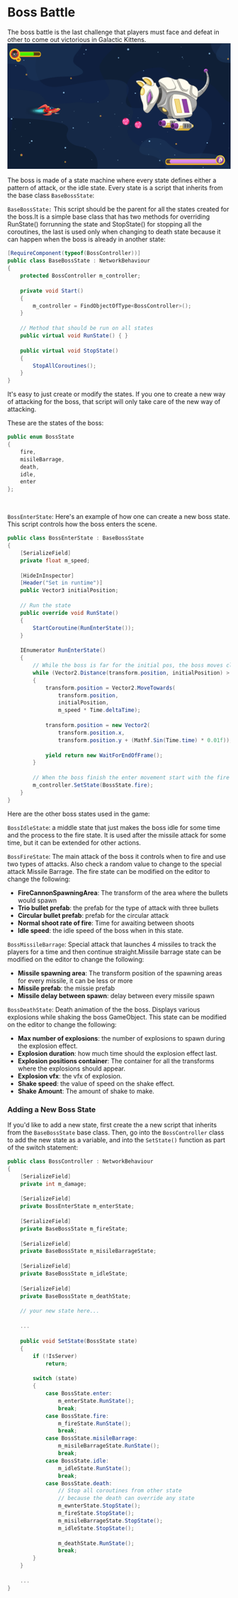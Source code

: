 # Boss Battle

The boss battle is the last challenge that players must face and defeat in other to come out victorious in Galactic Kittens.
![](../Images/bossBattle.png)

The boss is made of a state machine where every state defines either a pattern of attack, or the idle state. Every state is a script that inherits from the base class `BaseBossState`:

`BaseBossState:` This script should be the parent for all the states created for the boss.It is a simple base class that has two methods for overriding RunState() forrunning the state and StopState() for stopping all the coroutines, the last is used only when changing to death state because it can happen when the boss is already in another state:

```C#
[RequireComponent(typeof(BossController))]
public class BaseBossState : NetworkBehaviour
{
    protected BossController m_controller;

    private void Start()
    {
        m_controller = FindObjectOfType<BossController>();
    }
    
    // Method that should be run on all states
    public virtual void RunState() { }
    
    public virtual void StopState() 
    {
        StopAllCoroutines();
    }
}
```

It's easy to just create or modify the states. If you one to create a new way of attacking for the boss, that script will only take care of the new way of attacking.

These are the states of the boss:
```C#
public enum BossState
{ 
    fire,
    misileBarrage,
    death,
    idle,
    enter
};
```

<br>

`BossEnterState`: Here's an example of how one can create a new boss state. This script controls how the boss enters the scene.

```C#
public class BossEnterState : BaseBossState
{
    [SerializeField]
    private float m_speed;

    [HideInInspector]
    [Header("Set in runtime")]
    public Vector3 initialPosition;

    // Run the state
    public override void RunState()
    {
        StartCoroutine(RunEnterState());
    }

    IEnumerator RunEnterState()
    {
        // While the boss is far for the initial pos, the boss moves close with a curve
        while (Vector2.Distance(transform.position, initialPosition) > 0.01f)
        {
            transform.position = Vector2.MoveTowards(
                transform.position,
                initialPosition,
                m_speed * Time.deltaTime);

            transform.position = new Vector2(
                transform.position.x,
                transform.position.y + (Mathf.Sin(Time.time) * 0.01f));

            yield return new WaitForEndOfFrame();
        }

        // When the boss finish the enter movement start with the fire state
        m_controller.SetState(BossState.fire);
    }
}
```
Here are the other boss states used in the game:

`BossIdleState`: a middle state that just makes the boss idle for some time and the process to the fire state. It is used after the missile attack for some time, but it can be extended for other actions.

`BossFireState`: The main attack of the boss it controls when to fire and use two types of attacks. Also check a random value to change to the special attack Missile Barrage. The fire state can be modified on the editor to change the following:

* **FireCannonSpawningArea**: The transform of the area where the bullets would spawn
* **Trio bullet prefab**: the prefab for the type of attack with three bullets
* **Circular bullet prefab**: prefab for the circular attack
* **Normal shoot rate of fire**: Time for awaiting between shoots
* **Idle speed**: the idle speed of the boss when in this state.

`BossMissileBarrage`: Special attack that launches 4 missiles to track the players for a time and then continue straight.Missile barrage state can be modified on the editor to change the following:

* **Missile spawning area**: The transform position of the spawning areas for every missile, it can be less or more
* **Missile prefab**: the missie prefab
* **Missile delay between spawn**: delay between every missile spawn

`BossDeathState`: Death animation of the the boss. Displays various explosions while shaking the boss GameObject. This state can be modified on the editor to change the following:
* **Max number of explosions**: the number of explosions to spawn during the explosion effect.
* **Explosion duration**: how much time should the explosion effect last.
* **Explosion positions container**: The container for all the transforms where the explosions should appear.
* **Explosion vfx**: the vfx of explosion.
* **Shake speed**: the value of speed on the shake effect.
* **Shake Amount**: The amount of shake to make.

### Adding a New Boss State
If you'd like to add a new state, first create the a new script that inherits from the `BaseBossState` base class. Then, go into the `BossController` class to add the new state as a variable, and into the `SetState()` function as part of the switch statement:

```C#
public class BossController : NetworkBehaviour
{
    [SerializeField]
    private int m_damage;

    [SerializeField]
    private BossEnterState m_enterState;

    [SerializeField]
    private BaseBossState m_fireState;

    [SerializeField]
    private BaseBossState m_misileBarrageState;

    [SerializeField]
    private BaseBossState m_idleState;

    [SerializeField]
    private BaseBossState m_deathState;

    // your new state here...

    ...

    public void SetState(BossState state)
    {
        if (!IsServer)
            return;

        switch (state)
        {
            case BossState.enter:
                m_enterState.RunState();
                break;
            case BossState.fire:
                m_fireState.RunState();
                break;
            case BossState.misileBarrage:
                m_misileBarrageState.RunState();
                break;
            case BossState.idle:
                m_idleState.RunState();
                break;
            case BossState.death:
                // Stop all coroutines from other state
                // because the death can override any state
                m_ewnterState.StopState();
                m_fireState.StopState();
                m_misileBarrageState.StopState();
                m_idleState.StopState();

                m_deathState.RunState();
                break;
        }
    }

    ...
}
```
